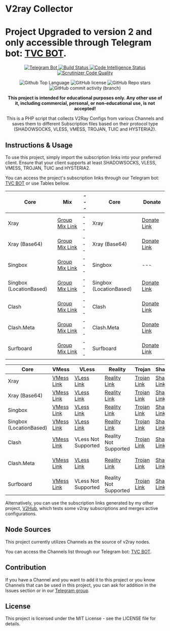 # V2ray Collector

<h1>Project Upgraded to version 2 and only accessible through Telegram bot: <a href="https://t.me/v2raycollectorbot">TVC BOT</a>.</h1>

<p align="center">
  <a href="https://t.me/v2raycollectorbot">
    <img src="https://img.shields.io/badge/Telegram_Bot-@v2raycollectorbot-darkblue?style=flat&logo=telegram" alt="Telegram Bot">
  </a>
  <a href="https://scrutinizer-ci.com/g/lagzian/TelegramV2rayCollector/build-status/main">
    <img src="https://scrutinizer-ci.com/g/lagzian/TelegramV2rayCollector/badges/build.png?b=main" alt="Build Status">
  </a>
  <a href="https://scrutinizer-ci.com/code-intelligence">
    <img src="https://scrutinizer-ci.com/g/lagzian/TelegramV2rayCollector/badges/code-intelligence.svg?b=main" alt="Code Intelligence Status">
  </a>
  <a href="https://scrutinizer-ci.com/g/lagzian/TelegramV2rayCollector/?branch=main">
    <img src="https://img.shields.io/scrutinizer/quality/g/lagzian/TelegramV2rayCollector?style=flat&logo=scrutinizerci" alt="Scrutinizer Code Quality">
  </a>
</p>

<p align="center">
  <img src="https://img.shields.io/github/languages/top/lagzian/TelegramV2rayCollector?color=5D6D7E" alt="Github Top Language">
  <img src="https://img.shields.io/github/license/lagzian/TelegramV2rayCollector?color=5D6D7E" alt="GitHub license">
  <img alt="GitHub Repo stars" src="https://img.shields.io/github/stars/lagzian/TelegramV2rayCollector">
  <img alt="GitHub commit activity (branch)" src="https://img.shields.io/github/commit-activity/t/lagzian/TelegramV2rayCollector">
</p>

<p align="center">
  <b>This project is intended for educational purposes only. Any other use of it, including commercial, personal, or non-educational use, is not accepted!</b>
</p>

<p align="center">This is a PHP script that collects V2Ray Configs from various Channels and saves them to different Subscription files based on their protocol type (SHADOWSOCKS, VLESS, VMESS, TROJAN, TUIC and HYSTERIA2).</p>

## Instructions & Usage

To use this project, simply import the subscription links into your preferred client. Ensure that your client supports at least SHADOWSOCKS, VLESS, VMESS, TROJAN, TUIC and HYSTERIA2.

You can access the project's subscription links through our Telegram bot: [TVC BOT](https://t.me/V2rayCollectorBot) or use Tables bellow.

| Core | Mix | --- | Core | Donate |
| --- | --- | --- | --- | --- |
| Xray | [Group Mix Link](https://raw.githubusercontent.com/lagzian/TelegramV2rayCollector/main/sub/normal/mix) | --- | Xray | [Donate Link](https://raw.githubusercontent.com/lagzian/TelegramV2rayCollector/main/sub/normal/donated) |
| Xray (Base64) | [Group Mix Link](https://raw.githubusercontent.com/lagzian/TelegramV2rayCollector/main/sub/base64/mix) | --- | Xray (Base64) | [Donate Link](https://raw.githubusercontent.com/lagzian/TelegramV2rayCollector/main/sub/base64/donated) |
| Singbox | [Group Mix Link](https://raw.githubusercontent.com/lagzian/TelegramV2rayCollector/main/singbox/sfasfi/mixLite.json) | --- | Singbox | --- |
| Singbox (LocationBased) | [Group Mix Link](https://raw.githubusercontent.com/lagzian/TelegramV2rayCollector/main/singbox/sfasfi/mix.json) | --- | Singbox (LocationBased) | [Donate Link](https://api.lagzian.link/singbox/?url=https%3A%2F%2Fraw.githubusercontent.com%2Flagzian%2FTelegramV2rayCollector%2Fmain%2Fsub%2Fbase64%2Fdonated&limit=0&tun=true) |
| Clash | [Group Mix Link](https://api.lagzian.link/toClash/?url=https%3A%2F%2Fraw.githubusercontent.com%2Flagzian%2FTelegramV2rayCollector%2Fmain%2Fsub%2Fbase64%2Fmix&type=clash&process=full) | --- | Clash | [Donate Link](https://api.lagzian.link/toClash/?url=https%3A%2F%2Fraw.githubusercontent.com%2Flagzian%2FTelegramV2rayCollector%2Fmain%2Fsub%2Fbase64%2Fdonated&type=clash&process=full) |
| Clash.Meta | [Group Mix Link](https://api.lagzian.link/toClash/?url=https%3A%2F%2Fraw.githubusercontent.com%2Flagzian%2FTelegramV2rayCollector%2Fmain%2Fsub%2Fbase64%2Fmix&type=meta&process=full) | --- | Clash.Meta | [Donate Link](https://api.lagzian.link/toClash/?url=https%3A%2F%2Fraw.githubusercontent.com%2Flagzian%2FTelegramV2rayCollector%2Fmain%2Fsub%2Fbase64%2Fdonated&type=meta&process=full) |
| Surfboard | [Group Mix Link](https://api.lagzian.link/toClash/?url=https%3A%2F%2Fraw.githubusercontent.com%2Flagzian%2FTelegramV2rayCollector%2Fmain%2Fsub%2Fbase64%2Fmix&type=surfboard&process=full) | --- | Surfboard | [Donate Link](https://api.lagzian.link/toClash/?url=https%3A%2F%2Fraw.githubusercontent.com%2Flagzian%2FTelegramV2rayCollector%2Fmain%2Fsub%2Fbase64%2Fdonated&type=surfboard&process=full) |

| Core | VMess | VLess | Reality | Trojan | Shadowsocks | Tuic | Hysteria2 |
| --- | --- | --- | --- | --- | --- | --- | --- |
| Xray | [VMess Link](https://raw.githubusercontent.com/lagzian/TelegramV2rayCollector/main/sub/normal/vmess) | [VLess Link](https://raw.githubusercontent.com/lagzian/TelegramV2rayCollector/main/sub/normal/vless) | [Reality Link](https://raw.githubusercontent.com/lagzian/TelegramV2rayCollector/main/sub/normal/reality) | [Trojan Link](https://raw.githubusercontent.com/lagzian/TelegramV2rayCollector/main/sub/normal/trojan) | [Shadowsocks Link](https://raw.githubusercontent.com/lagzian/TelegramV2rayCollector/main/sub/normal/shadowsocks) | [Tuic Link](https://raw.githubusercontent.com/lagzian/TelegramV2rayCollector/main/sub/normal/tuic) | [Hysteria2 Link](https://raw.githubusercontent.com/lagzian/TelegramV2rayCollector/main/sub/normal/hysteria2) |
| Xray (Base64) | [VMess Link](https://raw.githubusercontent.com/lagzian/TelegramV2rayCollector/main/sub/base64/vmess) | [VLess Link](https://raw.githubusercontent.com/lagzian/TelegramV2rayCollector/main/sub/base64/vless) | [Reality Link](https://raw.githubusercontent.com/lagzian/TelegramV2rayCollector/main/sub/base64/reality) | [Trojan Link](https://raw.githubusercontent.com/lagzian/TelegramV2rayCollector/main/sub/base64/trojan) | [Shadowsocks Link](https://raw.githubusercontent.com/lagzian/TelegramV2rayCollector/main/sub/base64/shadowsocks) | [Tuic Link](https://raw.githubusercontent.com/lagzian/TelegramV2rayCollector/main/sub/base64/tuic) | [Hysteria2 Link](https://raw.githubusercontent.com/lagzian/TelegramV2rayCollector/main/sub/base64/hysteria2) |
| Singbox | [VMess Link](https://raw.githubusercontent.com/lagzian/TelegramV2rayCollector/main/singbox/sfasfi/vmessLite.json) | [VLess Link](https://raw.githubusercontent.com/lagzian/TelegramV2rayCollector/main/singbox/sfasfi/vlessLite.json) | [Reality Link](https://raw.githubusercontent.com/lagzian/TelegramV2rayCollector/main/singbox/sfasfi/realityLite.json) | [Trojan Link](https://raw.githubusercontent.com/lagzian/TelegramV2rayCollector/main/singbox/sfasfi/trojanLite.json) | [Shadowsocks Link](https://raw.githubusercontent.com/lagzian/TelegramV2rayCollector/main/singbox/sfasfi/shadowsocksLite.json) | [Tuic Link](https://raw.githubusercontent.com/lagzian/TelegramV2rayCollector/main/singbox/sfasfi/tuicLite.json) | [Hysteria2 Link](https://raw.githubusercontent.com/lagzian/TelegramV2rayCollector/main/singbox/sfasfi/hysteria2Lite.json) |
| Singbox (LocationBased) | [VMess Link](https://raw.githubusercontent.com/lagzian/TelegramV2rayCollector/main/singbox/sfasfi/vmess.json) | [VLess Link](https://raw.githubusercontent.com/lagzian/TelegramV2rayCollector/main/singbox/sfasfi/vless.json) | [Reality Link](https://raw.githubusercontent.com/lagzian/TelegramV2rayCollector/main/singbox/sfasfi/reality.json) | [Trojan Link](https://raw.githubusercontent.com/lagzian/TelegramV2rayCollector/main/singbox/sfasfi/trojan.json) | [Shadowsocks Link](https://raw.githubusercontent.com/lagzian/TelegramV2rayCollector/main/singbox/sfasfi/shadowsocks.json) | [Tuic Link](https://raw.githubusercontent.com/lagzian/TelegramV2rayCollector/main/singbox/sfasfi/tuic.json) | [Hysteria2 Link](https://raw.githubusercontent.com/lagzian/TelegramV2rayCollector/main/singbox/sfasfi/hysteria2.json) |
| Clash | [VMess Link](https://api.lagzian.link/toClash/?url=https%3A%2F%2Fraw.githubusercontent.com%2Flagzian%2FTelegramV2rayCollector%2Fmain%2Fsub%2Fbase64%2Fvmess&type=clash&process=full) | VLess Not Supported | Reality Not Supported | [Trojan Link](https://api.lagzian.link/toClash/?url=https%3A%2F%2Fraw.githubusercontent.com%2Flagzian%2FTelegramV2rayCollector%2Fmain%2Fsub%2Fbase64%2Ftrojan&type=clash&process=full) | [Shadowsocks Link](https://api.lagzian.link/toClash/?url=https%3A%2F%2Fraw.githubusercontent.com%2Flagzian%2FTelegramV2rayCollector%2Fmain%2Fsub%2Fbase64%2Fshadowsocks&type=clash&process=full) | Tuic Not Supported | Hysteria2 Not Supported |
| Clash.Meta | [VMess Link](https://api.lagzian.link/toClash/?url=https%3A%2F%2Fraw.githubusercontent.com%2Flagzian%2FTelegramV2rayCollector%2Fmain%2Fsub%2Fbase64%2Fvmess&type=meta&process=full) | [VLess Link](https://api.lagzian.link/toClash/?url=https%3A%2F%2Fraw.githubusercontent.com%2Flagzian%2FTelegramV2rayCollector%2Fmain%2Fsub%2Fbase64%2Fvless&type=meta&process=full) | [Reality Link](https://api.lagzian.link/toClash/?url=https%3A%2F%2Fraw.githubusercontent.com%2Flagzian%2FTelegramV2rayCollector%2Fmain%2Fsub%2Fbase64%2Freality&type=meta&process=full) | [Trojan Link](https://api.lagzian.link/toClash/?url=https%3A%2F%2Fraw.githubusercontent.com%2Flagzian%2FTelegramV2rayCollector%2Fmain%2Fsub%2Fbase64%2Ftrojan&type=meta&process=full) | [Shadowsocks Link](https://api.lagzian.link/toClash/?url=https%3A%2F%2Fraw.githubusercontent.com%2Flagzian%2FTelegramV2rayCollector%2Fmain%2Fsub%2Fbase64%2Fshadowsocks&type=meta&process=full) | Tuic Not Supported  | Hysteria2 Not Supported  |
| Surfboard | [VMess Link](https://api.lagzian.link/toClash/?url=https%3A%2F%2Fraw.githubusercontent.com%2Flagzian%2FTelegramV2rayCollector%2Fmain%2Fsub%2Fbase64%2Fvmess&type=surfboard&process=full) | VLess Not Supported  | Reality Not Supported  | [Trojan Link](https://api.lagzian.link/toClash/?url=https%3A%2F%2Fraw.githubusercontent.com%2Flagzian%2FTelegramV2rayCollector%2Fmain%2Fsub%2Fbase64%2Ftrojan&type=surfboard&process=full) | [Shadowsocks Link](https://api.lagzian.link/toClash/?url=https%3A%2F%2Fraw.githubusercontent.com%2Flagzian%2FTelegramV2rayCollector%2Fmain%2Fsub%2Fbase64%2Fshadowsocks&type=surfboard&process=full) | Tuic Not Supported  | Hysteria2 Not Supported  |

Alternatively, you can use the subscription links generated by my other project, [V2Hub](https://github.com/lagzian/V2Hub), which tests some v2ray subscriptions and merges active configurations.

## Node Sources

This project currently utilizes Channels as the source of v2ray nodes.

You can access the Channels list through our Telegram bot: [TVC BOT](https://t.me/V2rayCollectorBot).

## Contribution

If you have a Channel and you want to add it to this project or you know Channels that can be used in this project, you can ask for addition in the Issues section or in our [Telegram group](https://t.me/V2rayCollectorGroup).

## License

This project is licensed under the MIT License - see the LICENSE file for details.

